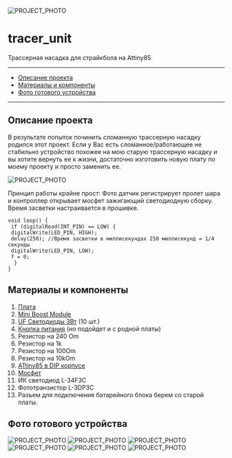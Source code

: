 ![PROJECT_PHOTO](https://github.com/negativ72rus/tracer_unit/blob/master/photo5309820360004317227.jpg)
# tracer_unit
Трассерная насадка для страйкбола на Attiny85
___
* [Описание проекта](#chapter-0)
* [Материалы и компоненты](#chapter-1)
* [Фото готового устройства](#chapter-2)
___

<a id="chapter-0"></a>
## Описание проекта
В результате попыток починить сломанную трассерную насадку родился этот проект. Если у Вас есть сломанное/работающее не стабильно устройство похожее на мою старую трассерную насадку и вы хотите вернуть ее к жизни, достаточно изготовить новую плату по моему проекту и просто заменить ее.

![PROJECT_PHOTO](https://github.com/negativ72rus/tracer_unit/blob/master/photo5309820360004317213.jpg)

Принцип работы крайне прост:
Фото датчик регистрирует пролет шара и контроллер открывает мосфет зажигающий светодиодную сборку. Время засветки настраивается в прошивке.
```
void loop() {
 if (digitalRead(INT_PIN) == LOW) {
 digitalWrite(LED_PIN, HIGH);
 delay(250); //Время засветки в миллисекундах 250 миллисекунд = 1/4 секунды
 digitalWrite(LED_PIN, LOW);
 f = 0;
  }
}
```
<a id="chapter-1"></a>
## Материалы и компоненты
1. [Плата](https://easyeda.com/negativ72rus/tracer-unit)
1. [Mini Boost Module](https://aliexpress.ru/item/32994827604.html?spm=a2g0s.9042311.0.0.264d33eddTmJei&_ga=2.168215457.1886892361.1597377289-1299276638.1577246849)
1. [UF Светодиоды 3Вт](https://aliexpress.ru/item/33035497543.html?spm=a2g0s.9042311.0.0.264d33edCXwvoy&_ga=2.4059056.1886892361.1597377289-1299276638.1577246849) (10 шт.)
1. [Кнопка питания](https://aliexpress.ru/item/32902836328.html?spm=a2g0s.9042311.0.0.264d33edCXwvoy&_ga=2.4059056.1886892361.1597377289-1299276638.1577246849) (но подойдет и с родной платы)
1. Резистор на 240 Om
1. Резистор на 	1k
1. Резистор на 100Om
1. Резистор на 10kOm
1. [ATtiny85 в DIP корпусе](https://www.chipdip.ru/product/attiny85-20pu)
1. [Мосфет](https://www.chipdip.ru/product/irf3205?from=suggest_product)
1. ИК светодиод L-34F3C
1. Фототранзистор L-3DP3C
1. Разъем для подключения батарейного блока берем со старой платы.

<a id="chapter-2"></a>
## Фото готового устройства
![PROJECT_PHOTO](https://github.com/negativ72rus/tracer_unit/blob/master/Screenshot_1.png)
![PROJECT_PHOTO](https://github.com/negativ72rus/tracer_unit/blob/master/Screenshot_3.png)
![PROJECT_PHOTO](https://github.com/negativ72rus/tracer_unit/blob/master/photo5309820360004317224.jpg)
![PROJECT_PHOTO](https://github.com/negativ72rus/tracer_unit/blob/master/photo5309820360004317223.jpg)
![PROJECT_PHOTO](https://github.com/negativ72rus/tracer_unit/blob/master/photo5309820360004317222.jpg)
![PROJECT_PHOTO](https://github.com/negativ72rus/tracer_unit/blob/master/photo5309820360004317217.jpg)

